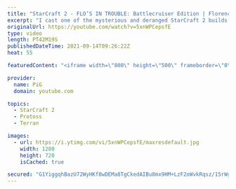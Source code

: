 ```yaml
---
title: "StarCraft 2 - FLO’S IN TROUBLE: Battlecruiser Edition | Florencio File #241"
excerpt: "I cast one of the mysterious and deranged StarCraft 2 builds of the one and only, Florencio, the dude that invented the Protoss proxy nexus recall rush. This time it's Mass Battlecruisers 🐷 Support PiG: https://www.patreon.com/PiGSC2  🧜Florencio Files Playlist: https://www.youtube.com/playlist?list=PLFUDU8AOevUfznFLMRCxI0ez9HZTyL6Tk"
originalUrl: https://youtube.com/watch?v=5xnWPCepsfE
type: video
length: PT42M19S
publishedDateTime: 2021-09-14T09:26:22Z
heat: 55

featuredContent: "<iframe width=\"800\" height=\"500\" frameborder=\"0\" src=\"https://www.youtube.com/embed/5xnWPCepsfE\" allow=\"accelerometer; autoplay; encrypted-media; gyroscope; picture-in-picture\" allowfullscreen></iframe>"

provider:
  name: PiG
  domain: youtube.com

topics:
  - StarCraft 2
  - Protoss
  - Terran

images:
  - url: https://i.ytimg.com/vi/5xnWPCepsfE/maxresdefault.jpg
    width: 1280
    height: 720
    isCached: true

secured: "G1YiggqhBazU72WyHKf8wDEMa8TgCkedAIBu8mx9HM+LzF2oWvkRqsz/15rWgnzOsY81Me/N5PRJH81UySOuwyyE6GAM/dkh0Xr+DugonWZSU2g1b5aB2k4wSSxQcQhW/ppZXgGxDD+I64oIQ0GtMX6GOS7o6cgvqA4GlAPuV1ku5Nu4Bcm1gaFk01Abgl8Qfpaq9Q0y4lo9Pqvy5uwzmUDtwW8xr7kQ4C0qLMm9efSQbph1ynalLos8dB8iszWGBi/m2QsGiruthVdglmBaE0sIg/QBDgCJDqMwLez7x16xzSArWdSnBKga5Bvfsw1abzmdWFI+zBQODk1EIYrniOL2N3sb/h0zNTWMSzQUhgjhk3AYGaFpMlWT4y0Jf1mK/aEGzgsv6m/FYk3/obQumkknZVl9IfWD0I2pG4cp59o=;DhT4bmwB98Pv6smmLa7EAw=="
---
```



